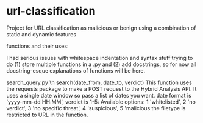 # url-classification
Project for URL classification as malicious or benign using a combination of static and dynamic features

functions and their uses:

I had serious  issues with whitespace indentation and syntax stuff trying to do
(1) store multiple functions in a .py and (2) add docstrings, so for now all docstring-esque explanations
of functions will be here.

search_query.py \n
search(date_from, date_to, verdict)
This function uses the requests package to make a POST request to the Hybrid Analysis API.
It uses a single date window so pass a list of dates you want.
date format is 'yyyy-mm-dd HH:MM', verdict is 1-5: Available options: 1 'whitelisted', 2 'no verdict', 3 'no specific threat', 4 'suspicious', 5 'malicious
the filetype is restricted to URL in the function.
